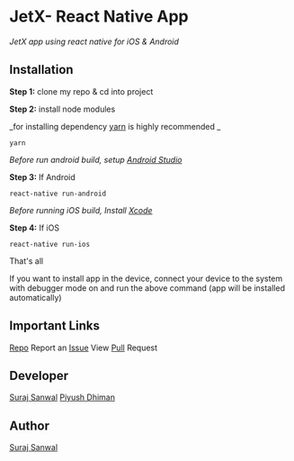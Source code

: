# JetX- React Native App

_JetX app using react native for iOS & Android_

## Installation

**Step 1:** clone my repo & cd into project

**Step 2:** install node modules

_for installing dependency [yarn](https://yarnpkg.com/lang/en/) is highly recommended _

```
yarn
```

_Before run android build, setup [Android Studio](https://facebook.github.io/react-native/docs/android-setup.html)_

**Step 3:** If Android

```
react-native run-android
```

_Before running iOS build, Install [Xcode](https://developer.apple.com/xcode/download/)_

**Step 4:** If iOS

```
react-native run-ios
```

That's all

If you want to install app in the device, connect your device to the system with debugger mode on and run the above command (app will be installed automatically)

## Important Links

[Repo](https://github.com/blue-light-equity-pty-ltd/marketplace-mobile)
Report an [Issue](https://github.com/blue-light-equity-pty-ltd/marketplace-mobile/issues)
View [Pull](https://github.com/blue-light-equity-pty-ltd/marketplace-mobile/pulls) Request

## Developer

[Suraj Sanwal](https://github.com/surajSDM)
[Piyush Dhiman](https://github.com/piyush-sdm)

## Author

[Suraj Sanwal](https://github.com/surajSDM)

